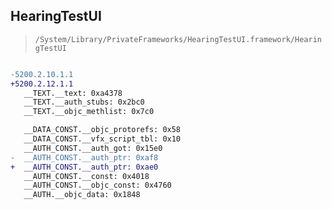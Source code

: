 ## HearingTestUI

> `/System/Library/PrivateFrameworks/HearingTestUI.framework/HearingTestUI`

```diff

-5200.2.10.1.1
+5200.2.12.1.1
   __TEXT.__text: 0xa4378
   __TEXT.__auth_stubs: 0x2bc0
   __TEXT.__objc_methlist: 0x7c0

   __DATA_CONST.__objc_protorefs: 0x58
   __DATA_CONST.__vfx_script_tbl: 0x10
   __AUTH_CONST.__auth_got: 0x15e0
-  __AUTH_CONST.__auth_ptr: 0xaf8
+  __AUTH_CONST.__auth_ptr: 0xae0
   __AUTH_CONST.__const: 0x4018
   __AUTH_CONST.__objc_const: 0x4760
   __AUTH.__objc_data: 0x1848

```
